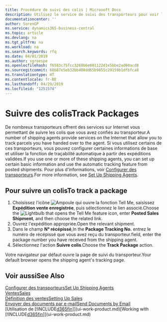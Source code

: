 ```yaml
---
title: Procédure de suivi des colis | Microsoft Docs
description: Utilisez le service de suivi des transporteurs pour voir la progression d'une livraison.
documentationcenter: ''
author: SorenGP
ms.service: dynamics365-business-central
ms.topic: article
ms.devlang: na
ms.tgt_pltfrm: na
ms.workload: na
ms.search.keywords: rfq
ms.date: 04/01/2019
ms.author: sgroespe
ms.openlocfilehash: f6583c75fcc3268b6e081122d1e5bbe2ad60acd8
ms.sourcegitcommit: 60b87e5eb32bb408dd65b9855c29159b1dfbfca8
ms.translationtype: HT
ms.contentlocale: fr-BE
ms.lasthandoff: 04/29/2019
ms.locfileid: "1251574"
---
```

# <a name="track-packages"></a><span data-ttu-id="ea6ad-103">Suivre des colis</span><span class="sxs-lookup"><span data-stu-id="ea6ad-103">Track Packages</span></span>
<span data-ttu-id="ea6ad-104">De nombreux transporteurs offrent des services sur Internet vous permettant de suivre les colis que vous avez confiés au transporteur.</span><span class="sxs-lookup"><span data-stu-id="ea6ad-104">A number of shipping agents provide services on the Internet that allow you to track parcels you have handed over to the agent.</span></span> <span data-ttu-id="ea6ad-105">Si vous utilisez certains de ces transporteurs, vous pouvez configurer certaines informations de base et utiliser la fonction de traçabilité automatique à partir des expéditions validées.</span><span class="sxs-lookup"><span data-stu-id="ea6ad-105">If you use one or more of these shipping agents, you can set up certain basic information and use the automatic tracking feature from posted shipments.</span></span> <span data-ttu-id="ea6ad-106">Pour plus d'informations, voir [Configurer des transporteurs](sales-how-to-set-up-shipping-agents.md).</span><span class="sxs-lookup"><span data-stu-id="ea6ad-106">For more information, see [Set Up Shipping Agents](sales-how-to-set-up-shipping-agents.md).</span></span>  

## <a name="to-track-a-package"></a><span data-ttu-id="ea6ad-107">Pour suivre un colis</span><span class="sxs-lookup"><span data-stu-id="ea6ad-107">To track a package</span></span>
1. <span data-ttu-id="ea6ad-108">Choisissez l'icône ![Ampoule qui ouvre la fonction Tell Me](media/ui-search/search_small.png "Dites-moi ce que vous voulez faire"), saisissez **Expédition vente enregistrée**, puis sélectionnez le lien associé.</span><span class="sxs-lookup"><span data-stu-id="ea6ad-108">Choose the ![Lightbulb that opens the Tell Me feature](media/ui-search/search_small.png "Tell me what you want to do") icon, enter **Posted Sales Shipment**, and then choose the related link.</span></span>
2. <span data-ttu-id="ea6ad-109">Ouvrez l'expédition appropriée.</span><span class="sxs-lookup"><span data-stu-id="ea6ad-109">Open the relevant shipment.</span></span>
3. <span data-ttu-id="ea6ad-110">Dans le champ **N° récépissé**,</span><span class="sxs-lookup"><span data-stu-id="ea6ad-110">In the **Package Tracking No.**</span></span> <span data-ttu-id="ea6ad-111">entrez le numéro de récépissé que vous avez reçu du transporteur.</span><span class="sxs-lookup"><span data-stu-id="ea6ad-111">field, enter the package number you have received from the shipping agent.</span></span>
4. <span data-ttu-id="ea6ad-112">Sélectionnez l'action **Suivre colis**.</span><span class="sxs-lookup"><span data-stu-id="ea6ad-112">Choose the **Track Package** action.</span></span>

<span data-ttu-id="ea6ad-113">Votre navigateur par défaut ouvre la page de suivi du transporteur.</span><span class="sxs-lookup"><span data-stu-id="ea6ad-113">Your default browser opens the shipping agent's tracking page.</span></span>

## <a name="see-also"></a><span data-ttu-id="ea6ad-114">Voir aussi</span><span class="sxs-lookup"><span data-stu-id="ea6ad-114">See Also</span></span>
[<span data-ttu-id="ea6ad-115">Configurer des transporteurs</span><span class="sxs-lookup"><span data-stu-id="ea6ad-115">Set Up Shipping Agents</span></span>](sales-how-to-set-up-shipping-agents.md)  
[<span data-ttu-id="ea6ad-116">Ventes</span><span class="sxs-lookup"><span data-stu-id="ea6ad-116">Sales</span></span>](sales-manage-sales.md)  
[<span data-ttu-id="ea6ad-117">Définition des ventes</span><span class="sxs-lookup"><span data-stu-id="ea6ad-117">Setting Up Sales</span></span>](sales-setup-sales.md)  
[<span data-ttu-id="ea6ad-118">Envoyer des documents par e-mail</span><span class="sxs-lookup"><span data-stu-id="ea6ad-118">Send Documents by Email</span></span>](ui-how-send-documents-email.md)  
<span data-ttu-id="ea6ad-119">[Utilisation de [!INCLUDE[d365fin](includes/d365fin_md.md)]](ui-work-product.md)</span><span class="sxs-lookup"><span data-stu-id="ea6ad-119">[Working with [!INCLUDE[d365fin](includes/d365fin_md.md)]](ui-work-product.md)</span></span>
